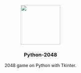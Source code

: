 <div align="center">
  <img src="https://upload.wikimedia.org/wikipedia/commons/8/8a/2048_logo.png" width="128px" style="max-width:100%;">
  <h3 align="center">Python-2048</h3>

  <p align="center">
    2048 game on Python with Tkinter.
  </p>
</div>
